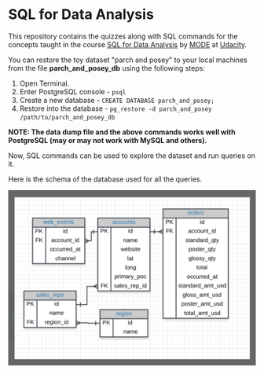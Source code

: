 # SQL for Data Analysis

This repository contains the quizzes along with SQL commands for the concepts taught in the course [SQL for Data Analysis](https://in.udacity.com/course/sql-for-data-analysis--ud198) by [MODE](https://modeanalytics.com) at [Udacity](http://udacity.com/).

You can restore the toy dataset "parch and posey" to your local machines from the file **parch_and_posey_db** using the following steps:

1. Open Terminal.
2. Enter PostgreSQL console - `psql` 
3. Create a new database - `CREATE DATABASE parch_and_posey;`
4. Restore into the database - `pg_restore -d parch_and_posey /path/to/parch_and_posey_db`

**NOTE: The data dump file and the above commands works well with PostgreSQL (may or may not work with MySQL and others).**

Now, SQL commands can be used to explore the dataset and run queries on it.

Here is the schema of the database used for all the queries.

![schema](images/schema.png)








